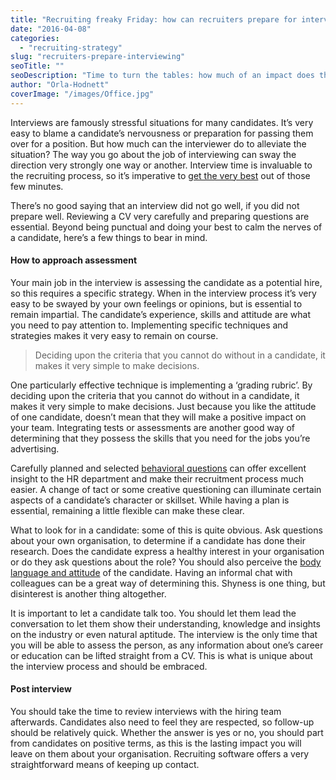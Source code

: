 ```yaml
---
title: "Recruiting freaky Friday: how can recruiters prepare for interviewing?"
date: "2016-04-08"
categories:
  - "recruiting-strategy"
slug: "recruiters-prepare-interviewing"
seoTitle: ""
seoDescription: "Time to turn the tables: how much of an impact does the interviewer have on the recruiting process? Learn how to prepare for interviewing!"
author: "Orla-Hodnett"
coverImage: "/images/Office.jpg"
---
```


Interviews are famously stressful situations for many candidates. It’s very easy to blame a candidate’s nervousness or preparation for passing them over for a position. But how much can the interviewer do to alleviate the situation? The way you go about the job of interviewing can sway the direction very strongly one way or another. Interview time is invaluable to the recruiting process, so it’s imperative to [get the very best](http://www.recruitingblogs.com/profiles/blogs/5-ways-a-recruiter-can-improve) out of those few minutes.

There’s no good saying that an interview did not go well, if you did not prepare well. Reviewing a CV very carefully and preparing questions are essential. Beyond being punctual and doing your best to calm the nerves of a candidate, here’s a few things to bear in mind.

#### How to approach assessment

Your main job in the interview is assessing the candidate as a potential hire, so this requires a specific strategy. When in the interview process it’s very easy to be swayed by your own feelings or opinions, but is essential to remain impartial. The candidate’s experience, skills and attitude are what you need to pay attention to. Implementing specific techniques and strategies makes it very easy to remain on course.

> Deciding upon the criteria that you cannot do without in a candidate, it makes it very simple to make decisions.

One particularly effective technique is implementing a ‘grading rubric’. By deciding upon the criteria that you cannot do without in a candidate, it makes it very simple to make decisions. Just because you like the attitude of one candidate, doesn’t mean that they will make a positive impact on your team. Integrating tests or assessments are another good way of determining that they possess the skills that you need for the jobs you’re advertising.

Carefully planned and selected [behavioral questions](https://www.themuse.com/advice/30-behavioral-interview-questions-you-should-be-ready-to-answer) can offer excellent insight to the HR department and make their recruitment process much easier. A change of tact or some creative questioning can illuminate certain aspects of a candidate’s character or skillset. While having a plan is essential, remaining a little flexible can make these clear.

What to look for in a candidate: some of this is quite obvious. Ask questions about your own organisation, to determine if a candidate has done their research. Does the candidate express a healthy interest in your organisation or do they ask questions about the role? You should also perceive the [body language and attitude](http://theundercoverrecruiter.com/8-essential-interview-tips-by-a-recruiter/) of the candidate. Having an informal chat with colleagues can be a great way of determining this. Shyness is one thing, but disinterest is another thing altogether.

It is important to let a candidate talk too. You should let them lead the conversation to let them show their understanding, knowledge and insights on the industry or even natural aptitude. The interview is the only time that you will be able to assess the person, as any information about one’s career or education can be lifted straight from a CV. This is what is unique about the interview process and should be embraced.

#### Post interview

You should take the time to review interviews with the hiring team afterwards. Candidates also need to feel they are respected, so follow-up should be relatively quick. Whether the answer is yes or no, you should part from candidates on positive terms, as this is the lasting impact you will leave on them about your organisation. Recruiting software offers a very straightforward means of keeping up contact.
